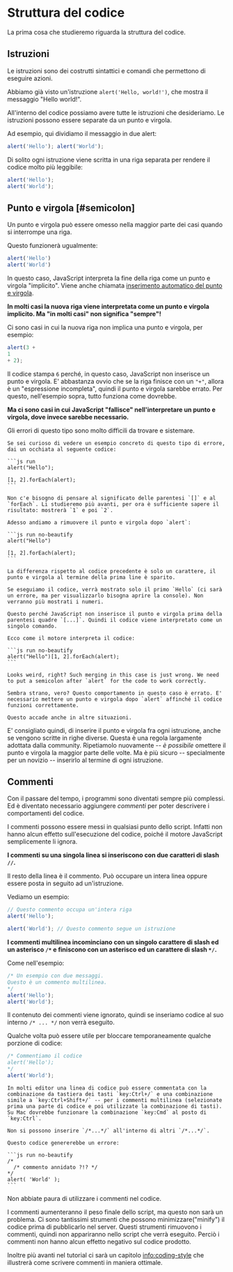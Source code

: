 # Struttura del codice

La prima cosa che studieremo riguarda la struttura del codice.

## Istruzioni

Le istruzioni sono dei costrutti sintattici e comandi che permettono di eseguire azioni.

Abbiamo già visto un'istruzione `alert('Hello, world!')`, che mostra il messaggio "Hello world!".

All'interno del codice possiamo avere tutte le istruzioni che desideriamo. Le istruzioni possono essere separate da un punto e virgola.

Ad esempio, qui dividiamo il messaggio in due alert:

```js run no-beautify
alert('Hello'); alert('World');
```
Di solito ogni istruzione viene scritta in una riga separata per rendere il codice molto più leggibile:

```js run no-beautify
alert('Hello');
alert('World');
```

## Punto e virgola [#semicolon]

Un punto e virgola può essere omesso nella maggior parte dei casi quando si interrompe una riga.

Questo funzionerà ugualmente:

```js run no-beautify
alert('Hello')
alert('World')
```

In questo caso, JavaScript interpreta la fine della riga come un punto e virgola "implicito". Viene anche chiamata [inserimento automatico del punto e virgola](https://tc39.github.io/ecma262/#sec-automatic-semicolon-insertion).

**In molti casi la nuova riga viene interpretata come un punto e virgola implicito. Ma "in molti casi" non significa "sempre"!**

Ci sono casi in cui la nuova riga non implica una punto e virgola, per esempio:

```js run no-beautify
alert(3 +
1
+ 2);
```

Il codice stampa `6` perché, in questo caso, JavaScript non inserisce un punto e virgola. E' abbastanza ovvio che se la riga finisce con un `"+"`, allora è un "espressione incompleta", quindi il punto e virgola sarebbe errato. Per questo, nell'esempio sopra, tutto funziona come dovrebbe.

**Ma ci sono casi in cui JavaScript "fallisce" nell'interpretare un punto e virgola, dove invece sarebbe necessario.**

Gli errori di questo tipo sono molto difficili da trovare e sistemare.

````smart header="Un esempio di errore"
Se sei curioso di vedere un esempio concreto di questo tipo di errore, dai un occhiata al seguente codice:

```js run
alert("Hello");

[1, 2].forEach(alert);
```

Non c'e bisogno di pensare al significato delle parentesi `[]` e al `forEach`. Li studieremo più avanti, per ora è sufficiente sapere il risultato: mostrerà `1` e poi `2`.

Adesso andiamo a rimuovere il punto e virgola dopo `alert`:

```js run no-beautify
alert("Hello")

[1, 2].forEach(alert);
```

La differenza rispetto al codice precedente è solo un carattere, il punto e virgola al termine della prima line è sparito.  

Se eseguiamo il codice, verrà mostrato solo il primo `Hello` (ci sarà un errore, ma per visualizzarlo bisogna aprire la console). Non verranno più mostrati i numeri.

Questo perché JavaScript non inserisce il punto e virgola prima della parentesi quadre `[...]`. Quindi il codice viene interpretato come un singolo comando.

Ecco come il motore interpreta il codice:

```js run no-beautify
alert("Hello")[1, 2].forEach(alert);
```

Looks weird, right? Such merging in this case is just wrong. We need to put a semicolon after `alert` for the code to work correctly.

Sembra strano, vero? Questo comportamento in questo caso è errato. E' necessario mettere un punto e virgola dopo `alert` affinché il codice funzioni correttamente.

Questo accade anche in altre situazioni.
````

E' consigliato quindi, di inserire il punto e virgola fra ogni istruzione, anche se vengono scritte in righe diverse. Questa è una regola largamente adottata dalla community. Ripetiamolo nuovamente -- *è possibile* omettere il punto e virgola la maggior parte delle volte. Ma è più sicuro -- specialmente per un novizio -- inserirlo al termine di ogni istruzione.

## Commenti

Con il passare del tempo, i programmi sono diventati sempre più complessi. Ed è diventato necessario aggiungere *commenti* per poter descrivere i comportamenti del codice.

I commenti possono essere messi in qualsiasi punto dello script. Infatti non hanno alcun effetto sull'esecuzione del codice, poiché il motore JavaScript semplicemente li ignora.

**I commenti su una singola linea si inseriscono con due caratteri di slash `//`.**

Il resto della linea è il commento. Può occupare un intera linea oppure essere posta in seguito ad un'istruzione.

Vediamo un esempio:
```js run
// Questo commento occupa un'intera riga
alert('Hello');

alert('World'); // Questo commento segue un istruzione
```

**I commenti multilinea incominciano con un singolo carattere di slash ed un asterisco <code>/&#42;</code> e finiscono con un asterisco ed un carattere di slash <code>&#42;/</code>.**

Come nell'esempio:

```js run
/* Un esempio con due messaggi.
Questo è un commento multilinea.
*/
alert('Hello');
alert('World');
```

Il contenuto dei commenti viene ignorato, quindi se inseriamo codice al suo interno <code>/&#42; ... &#42;/</code> non verrà eseguito.

Qualche volta può essere utile per bloccare temporaneamente qualche porzione di codice:
```js run
/* Commentiamo il codice
alert('Hello');
*/
alert('World');
```

```smart header="Usa le scorciatoie da tastiera!"
In molti editor una linea di codice può essere commentata con la combinazione da tastiera dei tasti `key:Ctrl+/` e una combinazione simile a `key:Ctrl+Shift+/` -- per i commenti multilinea (selezionate prima una parte di codice e poi utilizzate la combinazione di tasti). Su Mac dovrebbe funzionare la combinazione `key:Cmd` al posto di `key:Ctrl`.
```

````warn header="I commenti annidati non sono supportati!"
Non si possono inserire `/*...*/` all'interno di altri `/*...*/`.

Questo codice genererebbe un errore:

```js run no-beautify
/*
  /* commento annidato ?!? */
*/
alert( 'World' );
```
````
Non abbiate paura di utilizzare i commenti nel codice.

I commenti aumenteranno il peso finale dello script, ma questo non sarà un problema. Ci sono tantissimi strumenti che possono minimizzare("minify") il codice prima di pubblicarlo nel server. Questi strumenti rimuovono i commenti, quindi non appariranno nello script che verrà eseguito. Perciò i commenti non hanno alcun effetto negativo sul codice prodotto.

Inoltre più avanti nel tutorial ci sarà un capitolo <info:coding-style> che illustrerà come scrivere commenti in maniera ottimale.
